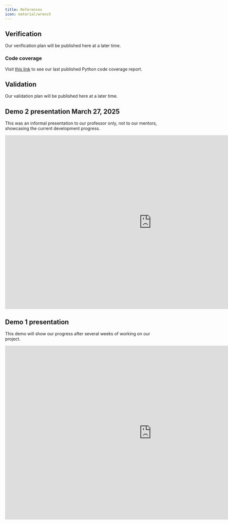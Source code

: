 ```yaml
---
title: References
icon: material/wrench
---
```


## Verification

Our verification plan will be published here at a later time.

### Code coverage

Visit
<a href="python-coverage/index.html" target="_blank">this link</a>
to see our last published Python code coverage report.

## Validation

Our validation plan will be published here at a later time.


## Demo 2 presentation March 27, 2025

This was an informal presentation to our professor only, not to our mentors,
showcasing the current development progress.

<iframe src="https://docs.google.com/presentation/d/e/2PACX-1vSa6-ahdGwnNcP9sO8rHofeBz83IG_mun_k0sj5FUzBTN22PQoWQ4uAxHbbQ77DTVv3m6oQVCSXyKR1/embed?start=false&loop=false&delayms=3000" frameborder="0" width="960" height="569" allowfullscreen="true" mozallowfullscreen="true" webkitallowfullscreen="true"></iframe>

## Demo 1 presentation

This demo will show our progress after several weeks of working on our project.

<iframe src="https://docs.google.com/presentation/d/e/2PACX-1vSNXC8ZrkixlAvQPt_g7w0MU7EGDFqF0CxSBHJIewGkHWVqp7UZ2kKYHQnj4NsnpgNCfbxcm_DFcevP/embed?start=false&loop=false&delayms=3000" frameborder="0" width="960" height="569" allowfullscreen="true" mozallowfullscreen="true" webkitallowfullscreen="true"></iframe>

